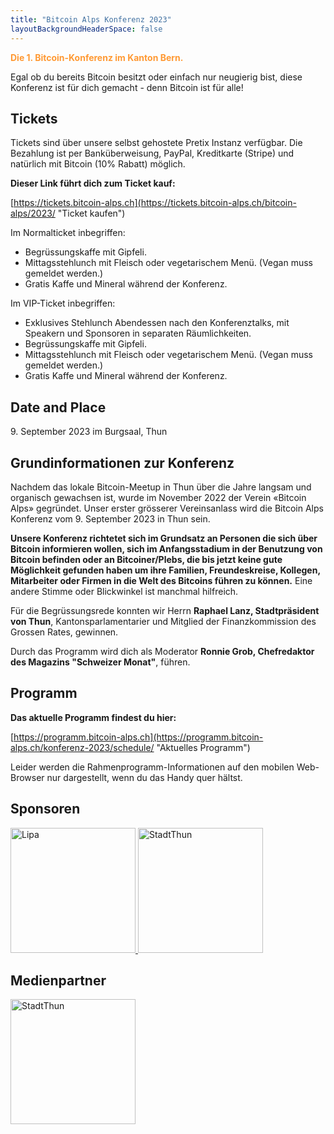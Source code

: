 ```yaml
---
title: "Bitcoin Alps Konferenz 2023"
layoutBackgroundHeaderSpace: false
---
```


<p style="color:#ff9933"><b>Die 1. Bitcoin-Konferenz im Kanton Bern.</b></p>

Egal ob du bereits Bitcoin besitzt oder einfach nur neugierig bist, diese Konferenz ist für dich gemacht - denn Bitcoin ist für alle!

## Tickets

Tickets sind über unsere selbst gehostete Pretix Instanz verfügbar. Die Bezahlung ist per Banküberweisung, PayPal, Kreditkarte (Stripe) und natürlich mit Bitcoin (10% Rabatt) möglich.

**Dieser Link führt dich zum Ticket kauf:**

[https://tickets.bitcoin-alps.ch](https://tickets.bitcoin-alps.ch/bitcoin-alps/2023/ "Ticket kaufen")

Im Normalticket inbegriffen:

- Begrüssungskaffe mit Gipfeli.
- Mittagsstehlunch mit Fleisch oder vegetarischem Menü. (Vegan muss gemeldet werden.)
- Gratis Kaffe und Mineral während der Konferenz.

Im VIP-Ticket inbegriffen:

- Exklusives Stehlunch Abendessen nach den Konferenztalks, mit Speakern und Sponsoren in separaten Räumlichkeiten.
- Begrüssungskaffe mit Gipfeli.
- Mittagsstehlunch mit Fleisch oder vegetarischem Menü. (Vegan muss gemeldet werden.)
- Gratis Kaffe und Mineral während der Konferenz.

## Date and Place

9\. September 2023 im Burgsaal, Thun

## Grundinformationen zur Konferenz

Nachdem das lokale Bitcoin-Meetup in Thun über die Jahre langsam und organisch gewachsen ist, wurde im November 2022 der Verein «Bitcoin Alps» gegründet. Unser erster grösserer Vereinsanlass wird die Bitcoin Alps Konferenz vom 9. September 2023 in Thun sein.

**Unsere Konferenz richtetet sich im Grundsatz an Personen die sich über Bitcoin informieren wollen, sich im Anfangsstadium in der Benutzung von Bitcoin befinden oder an Bitcoiner/Plebs, die bis jetzt keine gute Möglichkeit gefunden haben um ihre Familien, Freundeskreise, Kollegen, Mitarbeiter oder Firmen in die Welt des Bitcoins führen zu können.**
Eine andere Stimme oder Blickwinkel ist manchmal hilfreich.

Für die Begrüssungsrede konnten wir Herrn **Raphael Lanz, Stadtpräsident von Thun**, Kantonsparlamentarier und Mitglied der Finanzkommission des Grossen Rates, gewinnen.

Durch das Programm wird dich als Moderator **Ronnie Grob, Chefredaktor des Magazins "Schweizer Monat"**, führen.

## Programm

**Das aktuelle Programm findest du hier:**

[https://programm.bitcoin-alps.ch](https://programm.bitcoin-alps.ch/konferenz-2023/schedule/ "Aktuelles Programm")

Leider werden die Rahmenprogramm-Informationen auf den mobilen Web-Browser nur dargestellt, wenn du das Handy quer hältst.

## Sponsoren

<a href="https://lipa.swiss/" target="_blank">
    <img src="/img/sponsoren_lipa.jpg" alt="Lipa" width="200"/>
</a>

<a href="https://www.thun.ch/" target="_blank">
    <img src="/img/sponsoren_stadtthun.png" alt="StadtThun" style="width: 200px;">
</a>

## Medienpartner

<a href="https://schweizermonat.ch" target="_blank">
    <img src="/img/schweizer_monat_logo.svg" alt="StadtThun" style="width: 200px;">
</a>
